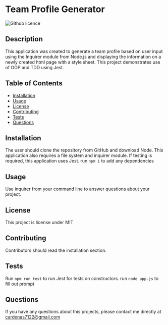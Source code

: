 # Team Profile Generator

![Github licence](http://img.shields.io/badge/license-MIT-blue.svg)

## Description

This application was created to generate a team profile based on user input using the Inquirer module from Node.js and displaying the information on a newly created html page with a style sheet. This project demonstrates use of OOP and TDD using Jest.

## Table of Contents

- [Installation](#installation)
- [Usage](#usage)
- [License](#license)
- [Contributing](#contributing)
- [Tests](#tests)
- [Questions](#questions)

## Installation

The user should clone the repository from GitHub and download Node. This application also requires a file system and inquirer module. If testing is required, this application uses Jest.
run `npm i` to add any dependencies

## Usage

Use inquirer from your command line to answer questions about your project.

## License

This project is license under MIT

## Contributing

Contributors should read the installation section.

## Tests

Run `npm run test` to run Jest for tests on constructors.
run `node app.js` to fill out prompt

## Questions

If you have any questions about this projects, please contact me directly at cardenas7122@gmail.com
